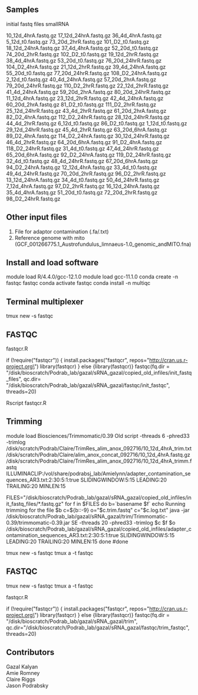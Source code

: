## Samples
initial fastq files smallRNA


10_12d_4hrA.fastq.gz 17_12d_24hrA.fastq.gz 36_4d_4hrA.fastq.gz
5_12d_t0.fastq.gz 73_20d_2hrR.fastq.gz 101_D2_t0.fastq.gz
18_12d_24hrA.fastq.gz 37_4d_4hrA.fastq.gz 52_20d_t0.fastq.gz
74_20d_2hrR.fastq.gz 102_D2_t0.fastq.gz 19_12d_2hrR.fastq.gz
38_4d_4hrA.fastq.gz 53_20d_t0.fastq.gz 76_20d_24hrR.fastq.gz
104_D2_4hrA.fastq.gz 21_12d_2hrR.fastq.gz 39_4d_24hrA.fastq.gz
55_20d_t0.fastq.gz 77_20d_24hrR.fastq.gz 108_D2_24hrA.fastq.gz
2_12d_t0.fastq.gz 40_4d_24hrA.fastq.gz 57_20d_2hrA.fastq.gz
79_20d_24hrR.fastq.gz 110_D2_2hrR.fastq.gz 22_12d_2hrR.fastq.gz
41_4d_24hrA.fastq.gz 59_20d_2hrA.fastq.gz 80_20d_24hrR.fastq.gz
11_12d_4hrA.fastq.gz 23_12d_2hrR.fastq.gz 42_4d_24hrA.fastq.gz
60_20d_2hrA.fastq.gz 81_D2_t0.fastq.gz 111_D2_2hrR.fastq.gz
25_12d_24hrR.fastq.gz 43_4d_2hrR.fastq.gz 61_20d_2hrA.fastq.gz
82_D2_4hrA.fastq.gz 112_D2_24hrR.fastq.gz 28_12d_24hrR.fastq.gz
44_4d_2hrR.fastq.gz 6_12d_t0.fastq.gz 86_D2_t0.fastq.gz
1_12d_t0.fastq.gz 29_12d_24hrR.fastq.gz 45_4d_2hrR.fastq.gz
63_20d_6hrA.fastq.gz 89_D2_4hrA.fastq.gz 114_D2_24hrA.fastq.gz
30_12d_24hrR.fastq.gz 46_4d_2hrR.fastq.gz 64_20d_6hrA.fastq.gz
91_D2_4hrA.fastq.gz 118_D2_24hrR.fastq.gz 31_4d_t0.fastq.gz
47_4d_24hrR.fastq.gz 65_20d_6hrA.fastq.gz 92_D2_24hrA.fastq.gz
119_D2_24hrR.fastq.gz 32_4d_t0.fastq.gz 48_4d_24hrR.fastq.gz
67_20d_6hrA.fastq.gz 94_D2_24hrA.fastq.gz 12_12d_4hrA.fastq.gz
33_4d_t0.fastq.gz 49_4d_24hrR.fastq.gz 70_20d_2hrR.fastq.gz
96_D2_2hrR.fastq.gz 13_12d_24hrA.fastq.gz 34_4d_t0.fastq.gz
50_4d_24hrR.fastq.gz 7_12d_4hrA.fastq.gz 97_D2_2hrR.fastq.gz
16_12d_24hrA.fastq.gz 35_4d_4hrA.fastq.gz 51_20d_t0.fastq.gz
72_20d_2hrR.fastq.gz 98_D2_24hrR.fastq.gz

## Other input files
1. File for adaptor contamination (.fa/.txt)
2. Reference genome with mito (GCF_001266775.1_Austrofundulus_limnaeus-1.0_genomic_andMITO.fna)

## Install and load software

module load R/4.4.0/gcc-12.1.0 
module load gcc-11.1.0 
conda create -n fastqc fastqc 
conda activate fastqc 
conda install -n multiqc

## Terminal multiplexer

tmux new -s fastqc

## FASTQC 

fastqcr.R

if (!require(\"fastqcr\")) { install.packages(\"fastqcr\",
repos=\"http://cran.us.r-project.org\") library(fastqcr) } else
{library(fastqcr)} fastqc(fq.dir =
\"/disk/bioscratch/Podrab_lab/gazal/sRNA_gazal/copied_old_infiles/init_fastq_files\",
qc.dir=
\"/disk/bioscratch/Podrab_lab/gazal/sRNA_gazal/fastqc/init_fastqc\",
threads=20)

Rscript fastqcr.R

## Trimming 

module load Biosciences/Trimmomatic/0.39 Old script -threads 6 -phred33
-trimlog
/disk/scratch/Podrab/Claire/TrimRes_alim_anox_092716/10_12d_4hrA_trim.txt
/disk/scratch/Podrab/Claire/alim_anox_concat_092716/10_12d_4hrA.fastq.gz
/disk/scratch/Podrab/Claire/TrimRes_alim_anox_092716/10_12d_4hrA_trimm.fastq
ILLUMINACLIP:/vol/share/podrabsj_lab/Amielynn/adapter_contamination_sequences_AR3.txt:2:30:5:1:true
SLIDINGWINDOW:5:15 LEADING:20 TRAILING:20 MINLEN:15

FILES=\"/disk/bioscratch/Podrab_lab/gazal/sRNA_gazal/copied_old_infiles/init_fastq_files/\*.fastq.gz\"
for f in \$FILES do b=\`basename \$f\` echo Running trimming for the
file \$b c=\${b::-9} o=\"\$c.trim.fastq\" c=\"\$c.log.txt\" java -jar
/disk/bioscratch/Podrab_lab/gazal/sRNA_gazal/trim/Trimmomatic-0.39/trimmomatic-0.39.jar
SE -threads 20 -phred33 -trimlog \$c \$f \$o
/disk/bioscratch/Podrab_lab/gazal/sRNA_gazal/copied_old_infiles/adapter_contamination_sequences_AR3.txt:2:30:5:1:true
SLIDINGWINDOW:5:15 LEADING:20 TRAILING:20 MINLEN:15 done #done

tmux new -s fastqc tmux a -t fastqc

## FASTQC 

tmux new -s fastqc tmux a -t fastqc

fastqcr.R

if (!require(\"fastqcr\")) { install.packages(\"fastqcr\",
repos=\"http://cran.us.r-project.org\") library(fastqcr) } else
{library(fastqcr)} fastqc(fq.dir =
\"/disk/bioscratch/Podrab_lab/gazal/sRNA_gazal/trim\",
qc.dir=\"/disk/bioscratch/Podrab_lab/gazal/sRNA_gazal/fastqc/trim_fastqc\",
threads=20)

## Contributors
Gazal Kalyan \
Amie Romney \
Claire Riggs \
Jason Podrabsky 
